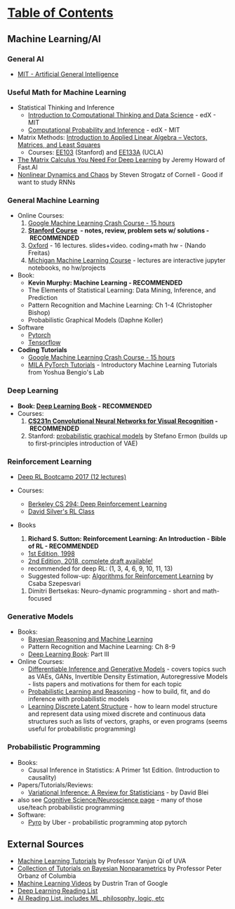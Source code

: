 # [Table of Contents](/ML-Brain-Resources)

## Machine Learning/AI

### General AI

  * [MIT - Artificial General Intelligence](applewebdata://C8A52F37-3B15-4FE4-9EF5-C06A13B9D293/MIT%20-%20AGI)



### Useful Math for Machine Learning
  * Statistical Thinking and Inference
    * [Introduction to Computational Thinking and Data Science](https://www.edx.org/course/introduction-computational-thinking-data-mitx-6-00-2x-6) - edX - MIT
    * [Computational Probability and Inference](https://www.edx.org/course/computational-probability-inference-mitx-6-008-1x) - edX - MIT
  * Matrix Methods: [Introduction to Applied Linear Algebra – Vectors, Matrices, and Least Squares](https://web.stanford.edu/~boyd/vmls/)
    * Courses: [EE103](http://www.stanford.edu/class/ee103) (Stanford) and [EE133A](http://www.seas.ucla.edu/~vandenbe/ee133a.html) (UCLA)
  * [The Matrix Calculus You Need For Deep Learning](http://parrt.cs.usfca.edu/doc/matrix-calculus/index.html) by Jeremy Howard of Fast.AI
  * [Nonlinear Dynamics and Chaos](https://www.youtube.com/watch?v=ycJEoqmQvwg&list=PLbN57C5Zdl6j_qJA-pARJnKsmROzPnO9V) by Steven Strogatz of Cornell - Good if want to study RNNs



### General Machine Learning 

  * Online Courses:
    1. [Google Machine Learning Crash Course - 15 hours](https://developers.google.com/machine-learning/crash-course/)
    2. **[Stanford Course](http://cs229.stanford.edu/materials.html)  - notes, review, problem sets w/ solutions - RECOMMENDED**
    1. [Oxford](https://www.cs.ox.ac.uk/people/nando.defreitas/machinelearning/) - 16 lectures. slides+video. coding+math hw - (Nando Freitas)
    2. [Michigan Machine Learning Course](https://github.com/junhyukoh/umich-eecs545-lectures) - lectures are interactive jupyter notebooks, no hw/projects
  * Book:
    * **Kevin Murphy: Machine Learning - RECOMMENDED**
    * The Elements of Statistical Learning: Data Mining, Inference, and Prediction
    * Pattern Recognition and Machine Learning: Ch 1-4 (Christopher Bishop)
    * Probabilistic Graphical Models (Daphne Koller)
  * Software
    * [Pytorch](https://pytorch.org/)
    * [Tensorflow](https://www.tensorflow.org/)
  * **Coding Tutorials**
    * [Google Machine Learning Crash Course - 15 hours](https://developers.google.com/machine-learning/crash-course/)
    * [MILA PyTorch Tutorials](https://github.com/mila-udem/welcome_tutorials) - Introductory Machine Learning Tutorials from Yoshua Bengio's Lab



### Deep Learning

  * **Book: [Deep Learning Book](http://www.deeplearningbook.org/) - RECOMMENDED**
  * Courses:
    1. **[CS231n Convolutional Neural Networks for Visual Recognition](http://cs231n.github.io/) - RECOMMENDED**
    1. Stanford: [probabilistic graphical models](https://ermongroup.github.io/cs228-notes/) by Stefano Ermon (builds up to first-principles introduction of VAE)



### Reinforcement Learning 

  * [Deep RL Bootcamp 2017 (12 lectures)](https://sites.google.com/view/deep-rl-bootcamp/lectures)
  * Courses:
    * [Berkeley CS 294: Deep Reinforcement Learning](http://rll.berkeley.edu/deeprlcourse/)
    * [David Silver's RL Class](http://www0.cs.ucl.ac.uk/staff/D.Silver/web/Teaching.html)
  * Books
    1. **Richard S. Sutton: Reinforcement Learning: An Introduction - Bible of RL - RECOMMENDED**
      * [1st Edition, 1998](http://incompleteideas.net/book/the-book-1st.html)
      * [2nd Edition, 2018, complete draft available!](http://incompleteideas.net/book/the-book-2nd.html)
      * recommended for deep RL: (1, 3, 4, 6, 9, 10, 11, 13)
      * Suggested follow-up: [Algorithms for Reinforcement Learning](http://www.ualberta.ca/~szepesva/papers/RLAlgsInMDPs.pdf) by Csaba Szepesvari

    1. Dimitri Bertsekas: Neuro-dynamic programming - short and math-focused


### Generative Models

  * Books:
    * [Bayesian Reasoning and Machine Learning](http://web4.cs.ucl.ac.uk/staff/D.Barber/pmwiki/pmwiki.php?n=Brml.HomePage)
    * Pattern Recognition and Machine Learning: Ch 8-9
    * [Deep Learning Book](http://www.deeplearningbook.org/): Part III
  * Online Courses:
    * [Differentiable Inference and Generative Models](https://www.cs.toronto.edu/~duvenaud/courses/csc2541/index.html) - covers topics such as VAEs, GANs, Invertible Density Estimation, Autoregressive Models - lists papers and motivations for them for each topic
    * [Probabilistic Learning and Reasoning](http://www.cs.toronto.edu/~jessebett/CSC412/) - how to build, fit, and do inference with probabilistic models 
    * [Learning Discrete Latent Structure](https://duvenaud.github.io/learn-discrete/) - how to learn model structure and represent data using mixed discrete and continuous data structures such as lists of vectors, graphs, or even programs (seems useful for probabilistic programming)

### Probabilistic Programming
  * Books:
    * Causal Inference in Statistics: A Primer 1st Edition. (Introduction to causality)
  * Papers/Tutorials/Reviews:
    * [Variational Inference: A Review for Statisticians](https://arxiv.org/pdf/1601.00670.pdf) - by David Blei
  * also see [Cognitive Science/Neuroscience page](/ML-Brain-Resources/brain) - many of those use/teach probabilistic programming
  * Software:
    * [Pyro](http://pyro.ai/) by Uber - probabilistic programming atop pytorch

## External Sources

  * [Machine Learning Tutorials](https://www.cs.virginia.edu/yanjun/list2LearnLearning.htm) by Professor Yanjun Qi of UVA
  * [Collection of Tutorials on Bayesian Nonparametrics](http://stat.columbia.edu/~porbanz/npb-tutorial.html) by Professor Peter Orbanz of Columbia
  * [Machine Learning Videos](https://github.com/dustinvtran/ml-videos) by Dustrin Tran of Google
  * [Deep Learning Reading List](http://deeplearning.net/reading-list/)
  * [AI Reading List. includes ML, philosophy, logic, etc](https://80000hours.org/ai-safety-syllabus/#undergraduate-degree)

